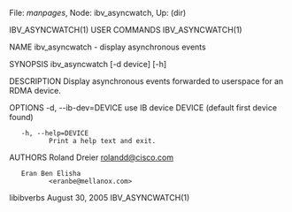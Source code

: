 File: *manpages*,  Node: ibv_asyncwatch,  Up: (dir)

IBV_ASYNCWATCH(1)                USER COMMANDS               IBV_ASYNCWATCH(1)



NAME
       ibv_asyncwatch - display asynchronous events


SYNOPSIS
       ibv_asyncwatch [-d device] [-h]


DESCRIPTION
       Display asynchronous events forwarded to userspace for an RDMA device.


OPTIONS
       -d, --ib-dev=DEVICE
              use IB device DEVICE (default first device found)

       -h, --help=DEVICE
              Print a help text and exit.


AUTHORS
       Roland Dreier
              <rolandd@cisco.com>

       Eran Ben Elisha
              <eranbe@mellanox.com>



libibverbs                      August 30, 2005              IBV_ASYNCWATCH(1)
